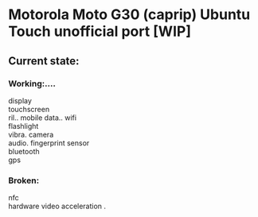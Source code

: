# Motorola Moto G30 (caprip) Ubuntu Touch unofficial port [WIP]

## Current state:

### Working:....
display\
touchscreen\
ril\..
mobile data\..
wifi\
flashlight\
vibra\.
camera\
audio\.
fingerprint sensor\
bluetooth\
gps

### Broken:
nfc\
hardware video acceleration
.
